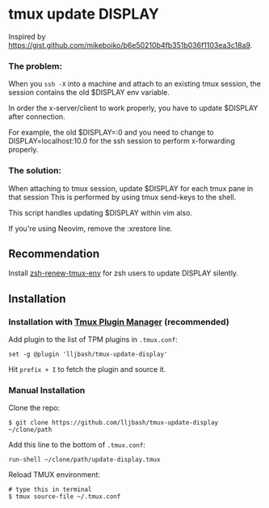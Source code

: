 # tmux update DISPLAY

Inspired by https://gist.github.com/mikeboiko/b6e50210b4fb351b036f1103ea3c18a9.

### The problem:

When you `ssh -X` into a machine and attach to an existing tmux session, the session contains the old $DISPLAY env variable.

In order the x-server/client to work properly, you have to update $DISPLAY after connection.

For example, the old $DISPLAY=:0 and you need to change to DISPLAY=localhost:10.0 for the ssh session to perform x-forwarding properly.

### The solution:

When attaching to tmux session, update $DISPLAY for each tmux pane in that session This is performed by using tmux send-keys to the shell.

This script handles updating $DISPLAY within vim also.

If you're using Neovim, remove the :xrestore line.

## Recommendation

Install [zsh-renew-tmux-env](https://github.com/lljbash/zsh-renew-tmux-env) for zsh users to update DISPLAY silently.

## Installation
### Installation with [Tmux Plugin Manager](https://github.com/tmux-plugins/tpm) (recommended)

Add plugin to the list of TPM plugins in `.tmux.conf`:

```shell
set -g @plugin 'lljbash/tmux-update-display'
```

Hit `prefix + I` to fetch the plugin and source it.

### Manual Installation

Clone the repo:

```shell
$ git clone https://github.com/lljbash/tmux-update-display ~/clone/path
```

Add this line to the bottom of `.tmux.conf`:

```shell
run-shell ~/clone/path/update-display.tmux
```

Reload TMUX environment:

```shell
# type this in terminal
$ tmux source-file ~/.tmux.conf
```
